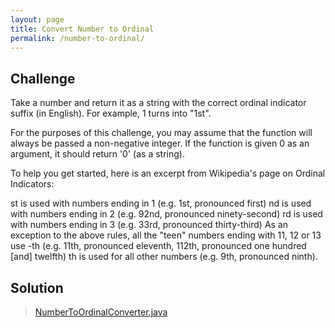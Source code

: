 ```yaml
---
layout: page
title: Convert Number to Ordinal
permalink: /number-to-ordinal/
---
```


## Challenge

Take a number and return it as a string with the correct ordinal indicator suffix (in English). For example, 1 turns into "1st".

For the purposes of this challenge, you may assume that the function will always be passed a non-negative integer. If the function is given 0 as an argument, it should return '0' (as a string).

To help you get started, here is an excerpt from Wikipedia's page on Ordinal Indicators:

st is used with numbers ending in 1 (e.g. 1st, pronounced first)
nd is used with numbers ending in 2 (e.g. 92nd, pronounced ninety-second)
rd is used with numbers ending in 3 (e.g. 33rd, pronounced thirty-third)
As an exception to the above rules, all the "teen" numbers ending with 11, 12 or 13 use -th (e.g. 11th, pronounced eleventh, 112th, pronounced one hundred [and] twelfth)
th is used for all other numbers (e.g. 9th, pronounced ninth).

## Solution

> [NumberToOrdinalConverter.java](https://github.com/amaljoyc/ajc-matrix/blob/master/src/main/java/amaljoyc/matrix/numbertoordinal/NumberToOrdinalConverter.java)